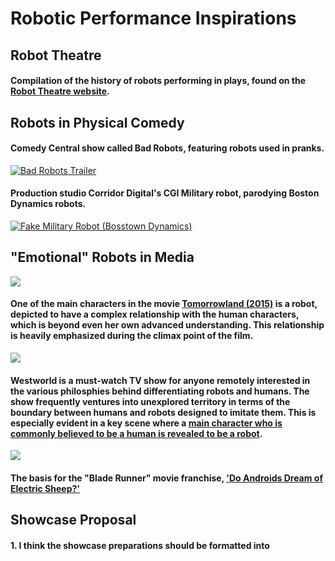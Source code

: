# Robotic Performance Inspirations

## Robot Theatre
#### Compilation of the history of robots performing in plays, found on the [Robot Theatre website](https://www.robottheatre.co.uk/robot-performances).

## Robots in Physical Comedy
#### Comedy Central show called Bad Robots, featuring robots used in pranks.

[![Bad Robots Trailer](https://img.youtube.com/vi/JDiytJb2Kvo/0.jpg)](https://www.youtube.com/watch?v=JDiytJb2Kvo)

#### Production studio Corridor Digital's CGI Military robot, parodying Boston Dynamics robots.

[![Fake Military Robot (Bosstown Dynamics)](https://img.youtube.com/vi/y3RIHnK0_NE/0.jpg)](https://www.youtube.com/watch?v=y3RIHnK0_NE)

## "Emotional" Robots in Media
[![](https://images-na.ssl-images-amazon.com/images/I/81k3MzeXBpL._SY606_.jpg)](https://mixdrop.co/f/03m9c)

#### One of the main characters in the movie [Tomorrowland (2015)](https://mixdrop.co/f/03m9c) is a robot, depicted to have a complex relationship with the human characters, which is beyond even her own advanced understanding. This relationship is heavily emphasized during the climax point of the film.

[![](https://images-na.ssl-images-amazon.com/images/I/61OVS7PdJ-L._SY741_.jpg)](https://www.youtube.com/watch?v=o0iAY0f-BIM)

#### Westworld is a must-watch TV show for anyone remotely interested in the various philosphies behind differentiating robots and humans. The show frequently ventures into unexplored territory in terms of the boundary between humans and robots designed to imitate them. This is especially evident in a key scene where a [main character who is commonly believed to be a human is revealed to be a robot](https://www.youtube.com/watch?v=o0iAY0f-BIM).

[![](https://pictures.abebooks.com/BIBLIOSOPHER/22778546150.jpg)](https://en.wikipedia.org/wiki/Do_Androids_Dream_of_Electric_Sheep%3F)

#### The basis for the "Blade Runner" movie franchise, ['Do Androids Dream of Electric Sheep?'](https://en.wikipedia.org/wiki/Do_Androids_Dream_of_Electric_Sheep%3F)

## Showcase Proposal

#### 1. I think the showcase preparations should be formatted into
